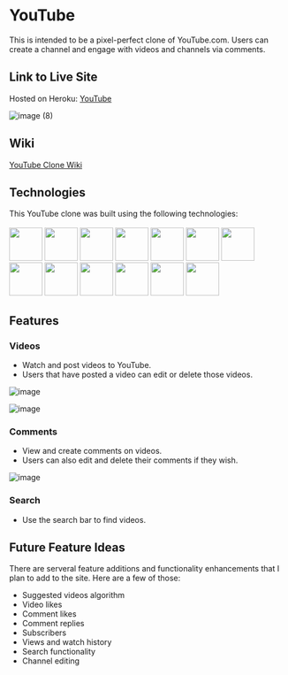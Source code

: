 # YouTube

This is intended to be a pixel-perfect clone of YouTube.com. Users can create a channel and engage with videos and channels via comments.

## Link to Live Site

Hosted on Heroku: [YouTube](https://youtube-clone-nick-esqueda.herokuapp.com/)

![image (8)](https://user-images.githubusercontent.com/93935486/167233943-a21ac875-04e4-4e65-a5c1-6b179ec7d6e9.png)

## Wiki
[YouTube Clone Wiki](https://github.com/nick-esqueda/YouTube/wiki)

## Technologies

This YouTube clone was built using the following technologies:
<br>
<br>
<img src="https://cdn.jsdelivr.net/gh/devicons/devicon/icons/python/python-original-wordmark.svg" style="width:60px;" />
<img src="https://cdn.jsdelivr.net/gh/devicons/devicon/icons/react/react-original-wordmark.svg" style="width:60px;" />
<img src="https://cdn.jsdelivr.net/gh/devicons/devicon/icons/redux/redux-original.svg" style="width:60px;" />
<img src="https://cdn.jsdelivr.net/gh/devicons/devicon/icons/flask/flask-original.svg" style="width:60px;" />
<img src="https://cdn.jsdelivr.net/gh/devicons/devicon/icons/postgresql/postgresql-original-wordmark.svg" style="width:60px;" />
<img src="https://cdn.jsdelivr.net/gh/devicons/devicon/icons/sqlalchemy/sqlalchemy-original.svg" style="width:60px;" />
<img src="https://cdn.jsdelivr.net/gh/devicons/devicon/icons/amazonwebservices/amazonwebservices-original-wordmark.svg" style="width:60px;" />
<img src="https://cdn.jsdelivr.net/gh/devicons/devicon/icons/html5/html5-plain-wordmark.svg" style="width:60px;" />
<img src="https://cdn.jsdelivr.net/gh/devicons/devicon/icons/css3/css3-plain-wordmark.svg" style="width:60px;" />
<img src="https://cdn.jsdelivr.net/gh/devicons/devicon/icons/git/git-original.svg" style="width:60px;" />
<img src="https://cdn.jsdelivr.net/gh/devicons/devicon/icons/vscode/vscode-original-wordmark.svg" style="width:60px;" />
<img src="https://cdn.jsdelivr.net/gh/devicons/devicon/icons/heroku/heroku-plain-wordmark.svg" style="width:60px;" />
<img src="https://cdn.jsdelivr.net/gh/devicons/devicon/icons/docker/docker-plain-wordmark.svg" style="width:60px;" />

## Features

### Videos
* Watch and post videos to YouTube.
* Users that have posted a video can edit or delete those videos.

![image](https://user-images.githubusercontent.com/93935486/167234129-a7dea80b-5c75-42fe-9546-68f080937782.png)

![image](https://user-images.githubusercontent.com/93935486/167234182-fb95ce18-a14b-4e4b-aa3b-dd7d60e810ca.png)


### Comments
* View and create comments on videos.
* Users can also edit and delete their comments if they wish.

![image](https://user-images.githubusercontent.com/93935486/167234138-c68a3a0f-8a00-4d58-a2b5-59b59497e5e2.png)

### Search
* Use the search bar to find videos.

## Future Feature Ideas
There are serveral feature additions and functionality enhancements that I plan to add to the site. Here are a few of those:
* Suggested videos algorithm
* Video likes
* Comment likes
* Comment replies
* Subscribers
* Views and watch history
* Search functionality
* Channel editing
